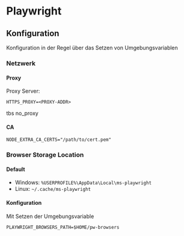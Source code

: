 # Playwright

## Konfiguration

Konfiguration in der Regel über das Setzen von Umgebungsvariablen

### Netzwerk

#### Proxy

Proxy Server: 

`HTTPS_PROXY=<PROXY-ADDR>`

tbs no_proxy

#### CA

`NODE_EXTRA_CA_CERTS="/path/to/cert.pem"`

### Browser Storage Location

#### Default

- Windows: `%USERPROFILE%\AppData\Local\ms-playwright`
- Linux: `~/.cache/ms-playwright`

#### Konfiguration

Mit Setzen der Umgebungsvariable

`PLAYWRIGHT_BROWSERS_PATH=$HOME/pw-browsers`
